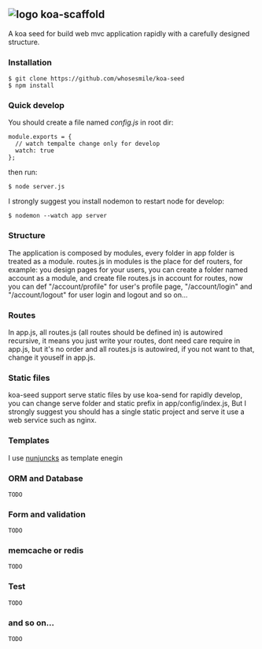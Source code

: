 ## ![logo](https://avatars1.githubusercontent.com/u/1303816?v=2&u=c153ce09f7ba68a3c3eff36d876638a224db35da&s=30) koa-scaffold

A koa seed for build web mvc application rapidly with a carefully designed structure.

### Installation
````
$ git clone https://github.com/whosesmile/koa-seed
$ npm install
````

### Quick develop
You should create a file named *config.js* in root dir:
```
module.exports = {
  // watch tempalte change only for develop
  watch: true
};

```
then run:

````
$ node server.js
````

I strongly suggest you install nodemon to restart node for develop:
````
$ nodemon --watch app server
````

### Structure
The application is composed by modules, every folder in app folder is treated as a module. routes.js in modules is the place for def routers, for example:
you design pages for your users, you can create a folder named account as a module, and create file routes.js in account for routes,
now you can def "/account/profile" for user's profile page, "/account/login" and "/account/logout" for user login and logout and so on...


### Routes
In app.js, all routes.js (all routes should be defined in) is autowired recursive, it means you just write your routes,
dont need care require in app.js, but it's no order and all routes.js is autowired, if you not want to that, change it youself in app.js.


### Static files
koa-seed support serve static files by use koa-send for rapidly develop,
you can change serve folder and static prefix in app/config/index.js, But I strongly suggest you should has a single static project and serve it use a web service such as nginx.


### Templates
I use [nunjuncks](https://mozilla.github.io/nunjucks/) as template enegin

### ORM and Database
````
TODO
````

### Form and validation
````
TODO
````

### memcache or redis
````
TODO
````


### Test
````
TODO
````

### and so on...
````
TODO
````
